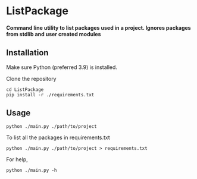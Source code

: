 # ListPackage
#### Command line utility to list packages used in a project. Ignores packages from stdlib and user created modules

## Installation
Make sure Python (preferred 3.9) is installed.

Clone the repository 
```shell
cd ListPackage
pip install -r ./requirements.txt
```

## Usage
```shell
python ./main.py ./path/to/project
```
To list all the packages in requirements.txt
```shell
python ./main.py ./path/to/project > requirements.txt
```

For help,
```shell
python ./main.py -h
```